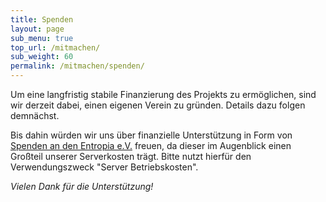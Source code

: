 ```yaml
---
title: Spenden
layout: page
sub_menu: true
top_url: /mitmachen/
sub_weight: 60
permalink: /mitmachen/spenden/
---
```


Um eine langfristig stabile Finanzierung des Projekts zu ermöglichen, sind wir derzeit dabei, einen eigenen Verein zu gründen. Details dazu folgen demnächst.

Bis dahin würden wir uns über finanzielle Unterstützung in Form von [Spenden an den Entropia e.V.](https://entropia.de/Bankverbindung) freuen, da dieser im Augenblick einen Großteil unserer Serverkosten trägt. Bitte nutzt hierfür den Verwendungszweck "Server Betriebskosten".


*Vielen Dank für die Unterstützung!*

